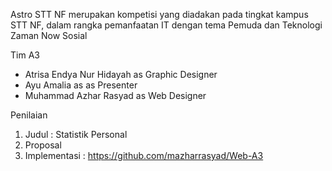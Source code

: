 Astro STT NF merupakan kompetisi yang diadakan pada tingkat kampus STT NF, dalam rangka pemanfaatan IT dengan tema Pemuda dan Teknologi Zaman Now Sosial

Tim A3
- Atrisa Endya Nur Hidayah as Graphic Designer
- Ayu Amalia as as Presenter
- Muhammad Azhar Rasyad as Web Designer

Penilaian
1. Judul : Statistik Personal
2. Proposal
3. Implementasi : https://github.com/mazharrasyad/Web-A3
